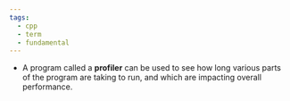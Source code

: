 ```yaml
---
tags:
  - cpp
  - term
  - fundamental
---
```


- A program called a **profiler** can be used to see how long various parts of the program are taking to run, and which are impacting overall performance.